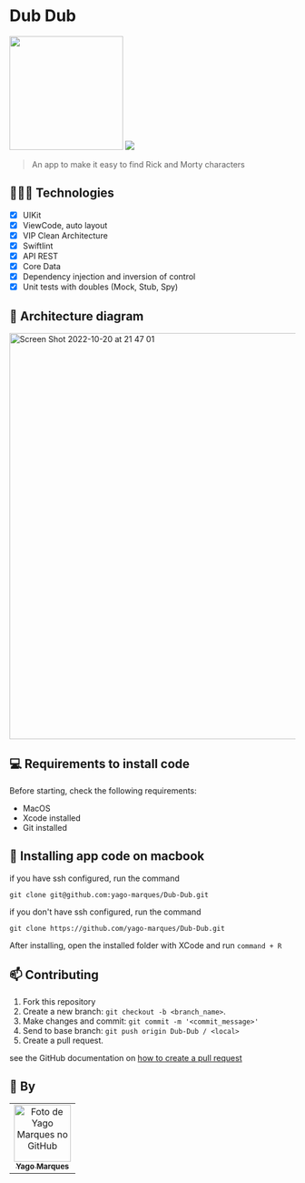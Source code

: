 
# Dub Dub

<img src="https://user-images.githubusercontent.com/84297648/197087983-5bccfba6-3aad-4b8d-a85f-af0dbbebc9ed.png" width=200/>
<img src="https://img.shields.io/badge/Swift-FA7343?style=for-the-badge&logo=swift&logoColor=white">

> An app to make it easy to find Rick and Morty characters

## 👩🏾‍💻 Technologies
- [x] UIKit
- [x] ViewCode, auto layout
- [x] VIP Clean Architecture
- [x] Swiftlint
- [x] API REST
- [x] Core Data
- [x] Dependency injection and inversion of control
- [x] Unit tests with doubles (Mock, Stub, Spy)

## 📱 Architecture diagram

<img width="714" alt="Screen Shot 2022-10-20 at 21 47 01" src="https://user-images.githubusercontent.com/84297648/197085829-789447b5-14de-4b9a-8761-083099549ec9.png">

## 💻 Requirements to install code

Before starting, check the following requirements:
* MacOS
* Xcode installed
* Git installed

## 🚀 Installing app code on macbook

if you have ssh configured, run the command
```
git clone git@github.com:yago-marques/Dub-Dub.git
```
if you don't have ssh configured, run the command
```
git clone https://github.com/yago-marques/Dub-Dub.git
```

After installing, open the installed folder with XCode and run `command + R`

## 📫 Contributing
1. Fork this repository
2. Create a new branch: `git checkout -b <branch_name>`.
3. Make changes and commit: `git commit -m '<commit_message>'`
4. Send to base branch: `git push origin Dub-Dub / <local>`
5. Create a pull request.

see the GitHub documentation on [how to create a pull request](https://help.github.com/en/github/collaborating-with-issues-and-pull-requests/creating-a-pull-request)

## 🤝 By

<table>
  <tr>
    <td align="center">
      <a href="https://github.com/yago-marques">
        <img src="https://avatars.githubusercontent.com/u/84297648?v=4" width="100px;" alt="Foto de Yago Marques no GitHub"/><br>
        <sub>
          <b>Yago Marques</b>
        </sub>
      </a>
    </td>
  </tr>
</table>
